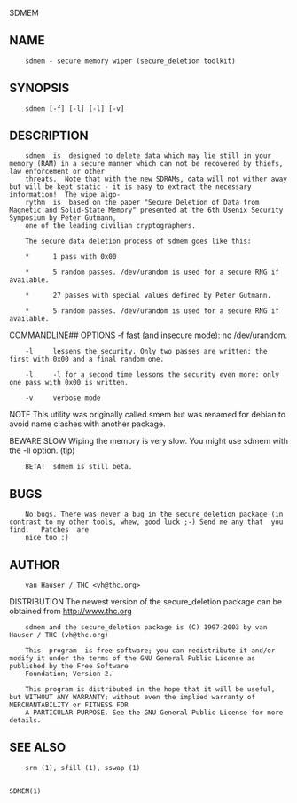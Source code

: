   SDMEM
 
## NAME
        sdmem - secure memory wiper (secure_deletion toolkit)
 
## SYNOPSIS
        sdmem [-f] [-l] [-l] [-v]
 
## DESCRIPTION
        sdmem  is  designed to delete data which may lie still in your memory (RAM) in a secure manner which can not be recovered by thiefs, law enforcement or other
        threats.  Note that with the new SDRAMs, data will not wither away but will be kept static - it is easy to extract the necessary information!  The wipe algo‐
        rythm  is  based on the paper "Secure Deletion of Data from Magnetic and Solid-State Memory" presented at the 6th Usenix Security Symposium by Peter Gutmann,
        one of the leading civilian cryptographers.
 
        The secure data deletion process of sdmem goes like this:
 
        *      1 pass with 0x00
 
        *      5 random passes. /dev/urandom is used for a secure RNG if available.
 
        *      27 passes with special values defined by Peter Gutmann.
 
        *      5 random passes. /dev/urandom is used for a secure RNG if available.
 
 COMMANDLINE## OPTIONS
        -f     fast (and insecure mode): no /dev/urandom.
 
        -l     lessens the security. Only two passes are written: the first with 0x00 and a final random one.
 
        -l     -l for a second time lessons the security even more: only one pass with 0x00 is written.
 
        -v     verbose mode
 
 NOTE
        This utility was originally called
               smem but was renamed for debian to avoid name clashes with another package.
 
 BEWARE
        SLOW   Wiping the memory is very slow. You might use sdmem with the -ll option. (tip)
 
        BETA!  sdmem is still beta.
 
## BUGS
        No bugs. There was never a bug in the secure_deletion package (in contrast to my other tools, whew, good luck ;-) Send me any that  you  find.   Patches  are
        nice too :)
 
## AUTHOR
        van Hauser / THC <vh@thc.org>
 
 DISTRIBUTION
        The newest version of the secure_deletion package can be obtained from http://www.thc.org
 
        sdmem and the secure_deletion package is (C) 1997-2003 by van Hauser / THC (vh@thc.org)
 
        This  program  is free software; you can redistribute it and/or modify it under the terms of the GNU General Public License as published by the Free Software
        Foundation; Version 2.
 
        This program is distributed in the hope that it will be useful, but WITHOUT ANY WARRANTY; without even the implied warranty of MERCHANTABILITY or FITNESS FOR
        A PARTICULAR PURPOSE. See the GNU General Public License for more details.
 
## SEE ALSO
        srm (1), sfill (1), sswap (1)
 
                                                                                                                                                             SDMEM(1)
